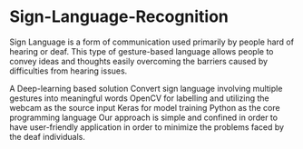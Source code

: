# Sign-Language-Recognition

Sign Language is a form of communication used primarily by people hard of hearing or deaf. This type of gesture-based language allows people to convey ideas and thoughts easily overcoming the barriers caused by difficulties from hearing issues.

A Deep-learning based solution
Convert sign language involving multiple gestures into meaningful words 
OpenCV for labelling and utilizing the webcam as the source input
Keras for model training
Python as the core programming language
Our approach is simple and confined in order to have user-friendly application in order to minimize the problems faced by the deaf individuals. 
